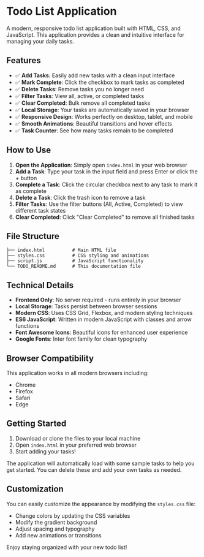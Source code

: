 # Todo List Application

A modern, responsive todo list application built with HTML, CSS, and JavaScript. This application provides a clean and intuitive interface for managing your daily tasks.

## Features

- ✅ **Add Tasks**: Easily add new tasks with a clean input interface
- ✅ **Mark Complete**: Click the checkbox to mark tasks as completed
- ✅ **Delete Tasks**: Remove tasks you no longer need
- ✅ **Filter Tasks**: View all, active, or completed tasks
- ✅ **Clear Completed**: Bulk remove all completed tasks
- ✅ **Local Storage**: Your tasks are automatically saved in your browser
- ✅ **Responsive Design**: Works perfectly on desktop, tablet, and mobile
- ✅ **Smooth Animations**: Beautiful transitions and hover effects
- ✅ **Task Counter**: See how many tasks remain to be completed

## How to Use

1. **Open the Application**: Simply open `index.html` in your web browser
2. **Add a Task**: Type your task in the input field and press Enter or click the + button
3. **Complete a Task**: Click the circular checkbox next to any task to mark it as complete
4. **Delete a Task**: Click the trash icon to remove a task
5. **Filter Tasks**: Use the filter buttons (All, Active, Completed) to view different task states
6. **Clear Completed**: Click "Clear Completed" to remove all finished tasks

## File Structure

```
├── index.html          # Main HTML file
├── styles.css          # CSS styling and animations
├── script.js           # JavaScript functionality
└── TODO_README.md      # This documentation file
```

## Technical Details

- **Frontend Only**: No server required - runs entirely in your browser
- **Local Storage**: Tasks persist between browser sessions
- **Modern CSS**: Uses CSS Grid, Flexbox, and modern styling techniques
- **ES6 JavaScript**: Written in modern JavaScript with classes and arrow functions
- **Font Awesome Icons**: Beautiful icons for enhanced user experience
- **Google Fonts**: Inter font family for clean typography

## Browser Compatibility

This application works in all modern browsers including:
- Chrome
- Firefox
- Safari
- Edge

## Getting Started

1. Download or clone the files to your local machine
2. Open `index.html` in your preferred web browser
3. Start adding your tasks!

The application will automatically load with some sample tasks to help you get started. You can delete these and add your own tasks as needed.

## Customization

You can easily customize the appearance by modifying the `styles.css` file:
- Change colors by updating the CSS variables
- Modify the gradient background
- Adjust spacing and typography
- Add new animations or transitions

Enjoy staying organized with your new todo list!